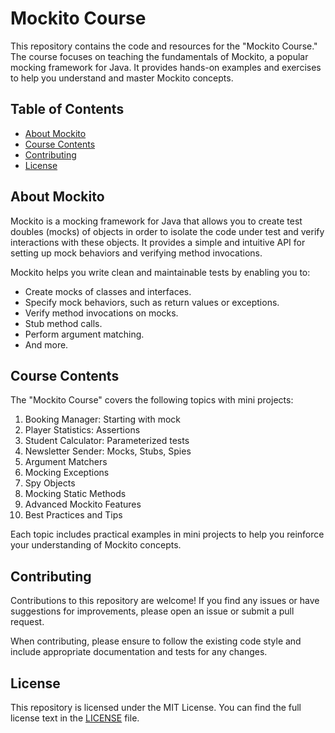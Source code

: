 # Mockito Course

This repository contains the code and resources for the "Mockito Course." The course focuses on teaching the fundamentals of Mockito, a popular mocking framework for Java. It provides hands-on examples and exercises to help you understand and master Mockito concepts.

## Table of Contents

- [About Mockito](#about-mockito)
- [Course Contents](#course-contents)
- [Contributing](#contributing)
- [License](#license)

## About Mockito

Mockito is a mocking framework for Java that allows you to create test doubles (mocks) of objects in order to isolate the code under test and verify interactions with these objects. It provides a simple and intuitive API for setting up mock behaviors and verifying method invocations.

Mockito helps you write clean and maintainable tests by enabling you to:

- Create mocks of classes and interfaces.
- Specify mock behaviors, such as return values or exceptions.
- Verify method invocations on mocks.
- Stub method calls.
- Perform argument matching.
- And more.

## Course Contents

The "Mockito Course" covers the following topics with mini projects:

1. Booking Manager: Starting with mock
2. Player Statistics: Assertions
3. Student Calculator: Parameterized tests
4. Newsletter Sender: Mocks, Stubs, Spies
5. Argument Matchers
6. Mocking Exceptions
7. Spy Objects
8. Mocking Static Methods
9. Advanced Mockito Features
10. Best Practices and Tips

Each topic includes practical examples in mini projects to help you reinforce your understanding of Mockito concepts.

## Contributing

Contributions to this repository are welcome! If you find any issues or have suggestions for improvements, please open an issue or submit a pull request.

When contributing, please ensure to follow the existing code style and include appropriate documentation and tests for any changes.

## License

This repository is licensed under the MIT License. You can find the full license text in the [LICENSE](LICENSE) file.
